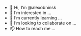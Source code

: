 - 👋 Hi, I’m @alexobninsk
- 👀 I’m interested in ...
- 🌱 I’m currently learning ...
- 💞️ I’m looking to collaborate on ...
- 📫 How to reach me ...

<!---
alexobninsk/alexobninsk is a ✨ special ✨ repository because its `README.md` (this file) appears on your GitHub profile.
You can click the Preview link to take a look at your changes.
--->
